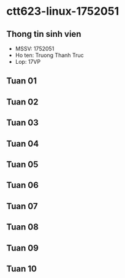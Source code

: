 # ctt623-linux-1752051

## Thong tin sinh vien

* MSSV: 1752051
* Ho ten: Truong Thanh Truc
* Lop: 17VP

## Tuan 01

## Tuan 02

## Tuan 03

## Tuan 04

## Tuan 05

## Tuan 06

## Tuan 07

## Tuan 08

## Tuan 09

## Tuan 10
